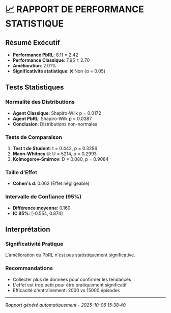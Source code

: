 
# 📈 RAPPORT DE PERFORMANCE STATISTIQUE

## Résumé Exécutif
- **Performance PbRL**: 8.11 ± 2.42
- **Performance Classique**: 7.95 ± 2.70
- **Amélioration**: 2.01%
- **Significativité statistique**: ❌ Non (α = 0.05)

## Tests Statistiques

### Normalité des Distributions
- **Agent Classique**: Shapiro-Wilk p = 0.0172
- **Agent PbRL**: Shapiro-Wilk p = 0.0387
- **Conclusion**: Distributions non-normales

### Tests de Comparaison
1. **Test t de Student**: t = 0.442, p = 0.3296
2. **Mann-Whitney U**: U = 5214, p = 0.2993
3. **Kolmogorov-Smirnov**: D = 0.080, p = 0.9084

### Taille d'Effet
- **Cohen's d**: 0.062 (Effet négligeable)

### Intervalle de Confiance (95%)
- **Différence moyenne**: 0.160
- **IC 95%**: [-0.554, 0.874]

## Interprétation

### Significativité Pratique
L'amélioration du PbRL n'est pas statistiquement significative.

### Recommandations
- Collecter plus de données pour confirmer les tendances
- L'effet est trop petit pour être pratiquement significatif
- Efficacité d'entraînement: 2000 vs 15000 épisodes

---
*Rapport généré automatiquement - 2025-10-06 15:38:40*
